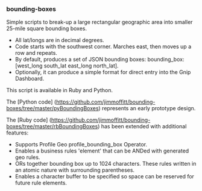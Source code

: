 ### bounding-boxes

Simple scripts to break-up a large rectangular geographic area into smaller 25-mile square bounding boxes.
   * All lat/longs are in decimal degrees.
   * Code starts with the southwest corner.  Marches east, then moves up a row and repeats.
   * By default, produces a set of JSON bounding boxes: bounding_box:[west_long south_lat east_long north_lat]. 
   * Optionally, it can produce a simple format for direct entry into the Gnip Dashboard.   

This script is available in Ruby and Python. 

The [Python code] (https://github.com/jimmoffitt/bounding-boxes/tree/master/pyBoundingBoxes) represents an early prototype design.

The [Ruby code] (https://github.com/jimmoffitt/bounding-boxes/tree/master/rbBoundingBoxes) has been extended with additional features:

+ Supports Profile Geo profile_bounding_box Operator.
+ Enables a business rules 'element' that can be ANDed with generated geo rules.
+ ORs together bounding box up to 1024 characters. These rules written in an atomic nature with surrounding parentheses.
+ Enables a character buffer to be specified so space can be reserved for future rule elements.




